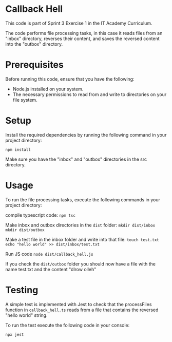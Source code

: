 
# Callback Hell
This code is part of Sprint 3 Exercise 1 in the IT Academy Curriculum. 

The code performs file processing tasks, in this case it reads files from an "inbox" directory, reverses their content, and saves the reversed content into the "outbox" directory.

# Prerequisites
Before running this code, ensure that you have the following:

- Node.js installed on your system.
- The necessary permissions to read from and write to directories on your file system.

# Setup
Install the required dependencies by running the following command in your project directory:

`npm install`

Make sure you have the "inbox" and "outbox" directories in the src directory. 

# Usage
To run the file processing tasks, execute the following commands in your project directory:

compile typescript code:
`npm tsc` 

Make inbox and outbox directories in the `dist` folder:
`mkdir dist/inbox`
`mkdir dist/outbox`

Make a test file in the inbox folder and write into that file:
`touch test.txt`
`echo "hello world" >> dist/inbox/test.txt`

Run JS code
`node dist/callback_hell.js`

If you check the `dist/outbox` folder you should now have a file with the name test.txt and the content "dlrow olleh"

# Testing

A simple test is implemented with Jest to check that the processFiles function in `callback_hell.ts` reads from a file that contains the reversed "hello world" string.

To run the test execute the following code in your console:

`npx jest`